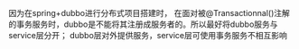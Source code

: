 因为在spring+dubbo进行分布式项目搭建时，
在面对被@Transactionnal()注解的事务服务时，dubbo是不能将其注册成服务者的。所以最好将dubbo服务与service层分开；
dubbo层对外提供服务，service层可使用事务服务不相互影响